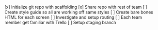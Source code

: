  [x] Initialize git repo with scaffolding
 [x] Share repo with rest of team
 [ ] Create style guide so all are working off same styles
 [ ] Create bare bones HTML for each screen
 [ ] Investigate and setup routing
 [ ] Each team member get familiar with Trello
 [ ] Setup staging branch
